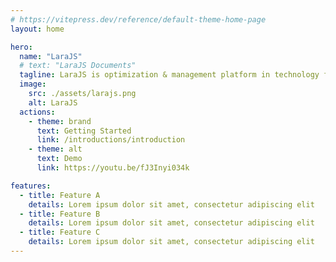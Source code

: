 ```yaml
---
# https://vitepress.dev/reference/default-theme-home-page
layout: home

hero:
  name: "LaraJS"
  # text: "LaraJS Documents"
  tagline: LaraJS is optimization & management platform in technology field. The mission of LaraJS provide essential tools and features right from start of project
  image:
    src: ./assets/larajs.png
    alt: LaraJS
  actions:
    - theme: brand
      text: Getting Started
      link: /introductions/introduction
    - theme: alt
      text: Demo
      link: https://youtu.be/fJ3Inyi034k

features:
  - title: Feature A
    details: Lorem ipsum dolor sit amet, consectetur adipiscing elit
  - title: Feature B
    details: Lorem ipsum dolor sit amet, consectetur adipiscing elit
  - title: Feature C
    details: Lorem ipsum dolor sit amet, consectetur adipiscing elit
---
```

